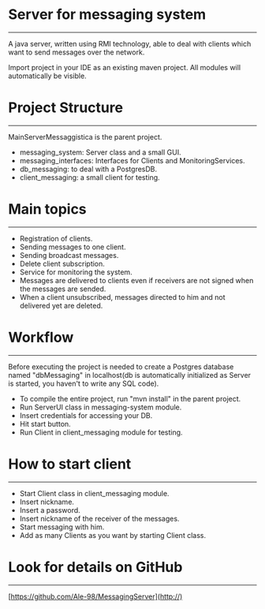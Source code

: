 # Server for messaging system
---
A java server, written using RMI technology, able to deal with clients which want to send messages over the network. 

Import project in your IDE as an existing maven project. All modules will automatically be visible.

# Project Structure
---
MainServerMessaggistica is the parent project.

  - messaging_system: Server class and a small GUI.
  - messaging_interfaces: Interfaces for Clients and MonitoringServices.
  - db_messaging: to deal with a PostgresDB.
  - client_messaging: a small client for testing.

# Main topics
---
  - Registration of clients.
  - Sending messages to one client.
  - Sending broadcast messages.
  - Delete client subscription.
  - Service for monitoring the system.
  - Messages are delivered to clients even if receivers are not signed 
  when the messages are sended.
  - When a client unsubscribed, messages directed to him and not delivered yet are deleted.
  
# Workflow
---
Before executing the project is needed to create a Postgres database named "dbMessaging" in localhost(db is automatically initialized as Server is started, you haven't to write any SQL code).

  - To compile the entire project, run "mvn install" in the parent project.
  - Run ServerUI class in messaging-system module.
  - Insert credentials for accessing your DB.
  - Hit start button.
  - Run Client in client_messaging module for testing. 

# How to start client
---
- Start Client class in client_messaging module.
- Insert nickname.
- Insert a password. 
- Insert nickname of the receiver of the messages.
- Start messaging with him. 
- Add as many Clients as you want by starting Client class.

# Look for details on GitHub
---
  [https://github.com/Ale-98/MessagingServer](http://)